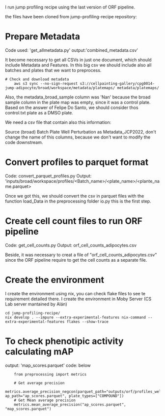 I run jump profiling recipe using the last version of ORF pipeline.

the files have been cloned from jump-profiling-recipe repository:

# Prepare Metadata

Code used: 'get_allmetadata.py'
output:'combined_metadata.csv'

It become necessary to get all CSVs in just one document, which should include Metadata and Features. In this big csv we should include also all batches and plates that we want to preprocess.

    # Check and download metadata 
        aws s3 sync --no-sign-request s3://cellpainting-gallery/cpg0014-jump-adipocyte/broad/workspace/metadata/platemaps/ metadata/platemaps/

Also, the metadata_broad_sample column was 'Nan' because the broad sample column in the plate map was empty, since it was a control plate. Based on the answer of Felipe Do Santo, we should consider thos control.txt plate as a DMSO plate. 

We need a csv file that contain also this information: 

Source (broad)
Batch
Plate
Well
Perturbation as Metadata_JCP2022, don't change the name of this columns, because we don't want to modify the code downstream.

# Convert profiles to parquet format
Code: convert_parquet_profiles.py
Output: 'inputs/broad/workspace/profiles/<Batch_name>/<plate_name>/<plante_name.parquet>

Once we got this, we should convert the csv in parquet files with the function load_Data in the preprocessing folder io.py this is the first step.

# Create cell count files to run ORF pipeline
Code: get_cell_counts.py
Output: orf_cell_counts_adipocytes.csv

Beside, it was necessary to creat a file of "orf_cell_counts_adipocytes.csv" since the ORF pipeline require to get the cell counts as a separate file.

# Create the environment
I create the environment using nix, you can check flake files to see te requirement detailed there. I create the environment in Moby Server (CS Lab server mantained by Alán)

```
cd jump-profiling-recipe/
nix develop . --impure --extra-experimental-features nix-command --extra-experimental-features flakes --show-trace
```

# To check phenotipic activity calculating mAP

output: 'map_scores.parquet'
code: below


```
    from preprocessing import metrics

    # Get average precision
    metrics.average_precision_negcon(parquet_path="outputs/orf/profiles_wellpos_cc_var_mad_outlier_featselect_sphering_harmony.parquet", ap_path="ap_scores.parquet", plate_types=["COMPOUND"])
    # Get Mean average precision
    metrics.mean_average_precision("ap_scores.parquet", "map_scores.parquet")
```
  
